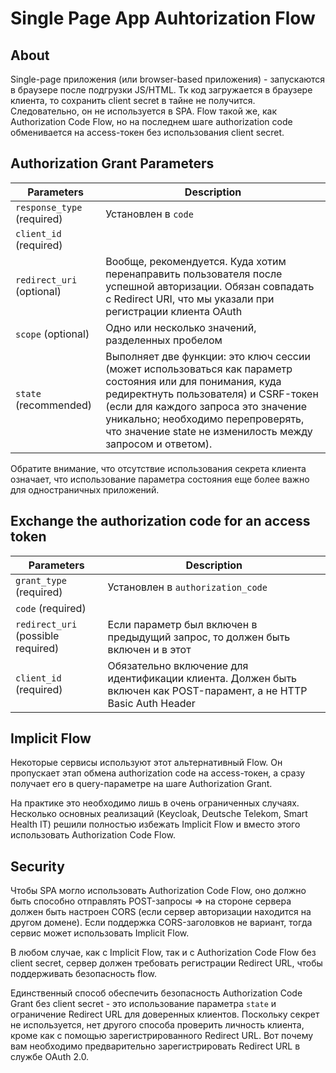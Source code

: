 # Single Page App Auhtorization Flow

## About

Single-page приложения (или browser-based приложения) - запускаются в браузере после подгрузки JS/HTML. Тк код загружается в браузере клиента, то сохранить client secret в тайне не получится. Следовательно, он не используется в SPA. Flow такой же, как Authorization Code Flow, но на последнем шаге authorization code обменивается на access-токен без использования client secret.

## Authorization Grant Parameters

| Parameters                 | Description                                                                                                                                                                                                                                                                                  |
| -------------------------- | -------------------------------------------------------------------------------------------------------------------------------------------------------------------------------------------------------------------------------------------------------------------------------------------- |
| `response_type` (required) | Установлен в `code`                                                                                                                                                                                                                                                                          |
| `client_id` (required)     |                                                                                                                                                                                                                                                                                              |
| `redirect_uri` (optional)  | Вообще, рекомендуется. Куда хотим перенаправить пользователя после успешной авторизации. Обязан совпадать с Redirect URI, что мы указали при регистрации клиента OAuth                                                                                                                       |
| `scope` (optional)         | Одно или несколько значений, разделенных пробелом                                                                                                                                                                                                                                            |
| `state` (recommended)      | Выполняет две функции: это ключ сессии (может использоваться как параметр состояния или для понимания, куда редиректнуть пользователя) и CSRF-токен (если для каждого запроса это значение уникально; необходимо перепроверять, что значение state не изменилость между запросом и ответом). |

Обратите внимание, что отсутствие использования секрета клиента означает, что использование параметра состояния еще более важно для одностраничных приложений.

## Exchange the authorization code for an access token

| Parameters                         | Description                                                                                                         |
| ---------------------------------- | ------------------------------------------------------------------------------------------------------------------- |
| `grant_type` (required)            | Установлен в `authorization_code`                                                                                   |
| `code` (required)                  |                                                                                                                     |
| `redirect_uri` (possible required) | Если параметр был включен в предыдущий запрос, то должен быть включен и в этот                                      |
| `client_id` (required)             | Обязательно включение для идентификации клиента. Должен быть включен как POST-парамент, а не HTTP Basic Auth Header |

## Implicit Flow

Некоторые сервисы используют этот альтернативный Flow. Он пропускает этап обмена authorization code на access-токен, а сразу получает его в query-параметре на шаге Authorization Grant.

На практике это необходимо лишь в очень ограниченных случаях. Несколько основных реализаций (Keycloak, Deutsche Telekom, Smart Health IT) решили полностью избежать Implicit Flow и вместо этого использовать Authorization Code Flow.

## Security

Чтобы SPA могло использовать Authorization Code Flow, оно должно быть способно отправлять POST-запросы => на стороне сервера должен быть настроен CORS (если сервер авторизации находится на другом домене). Если поддержка CORS-заголовков не вариант, тогда сервис может использовать Implicit Flow.

В любом случае, как с Implicit Flow, так и с Authorization Code Flow без client secret, сервер должен требовать регистрации Redirect URL, чтобы поддерживать безопасность flow.

Единственный способ обеспечить безопасность Authorization Code Grant без client secret - это использование параметра `state` и ограничение Redirect URL для доверенных клиентов. Поскольку секрет не используется, нет другого способа проверить личность клиента, кроме как с помощью зарегистрированного Redirect URL. Вот почему вам необходимо предварительно зарегистрировать Redirect URL в службе OAuth 2.0.

